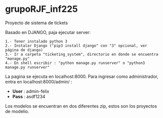 # grupoRJF_inf225
Proyecto de sistema de tickets
 
Basado en DJANGO, paja ejecutar server:

	1.- Tener instalado python 3
	2.- Instalar Django ("pip3 install django" con "3" opcional, ver página de django)
	3.- Ir a carpeta "ticketing_system", directorio en donde se encuentra "manage.py"
	4.- En shell escribir : "python manage.py runserver" o "python3 manage.py runserver"
	
La pagina se ejecuta en localhost:8000.
Para ingresar como administrador, entra en localhost:8000/admin/ :
- **User** : admin-felix
- **Pass** : asdf1234

Los modelos se encuentran en dos diferentes zip, estos son los proyectos de modelio.
